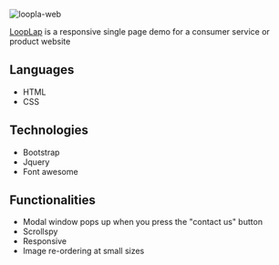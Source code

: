 ![loopla-web](https://user-images.githubusercontent.com/71079290/166218432-658d920a-f57d-4490-9e40-3c0e9d8357ba.jpg)






[LoopLap](https://kande81.github.io/LoopLab/) is a responsive single page demo for a consumer service or product website

## Languages
- HTML
- CSS

## Technologies
- Bootstrap
- Jquery
- Font awesome

## Functionalities
- Modal window pops up when you press the "contact us" button
- Scrollspy
- Responsive
- Image re-ordering at small sizes
